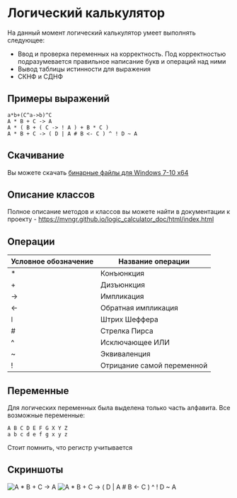 # Логический калькулятор

На данный момент логический калькулятор умеет выполнять следующее:
* Ввод и проверка переменных на корректность. Под корректностью подразумевается правильное написание букв и операций над ними
* Вывод таблицы истинности для выражения
* СКНФ и СДНФ

## Примеры выражений

    a*b+(C^a->b)^C
    A * B + C -> A
    A * ( B + ( C -> ! A ) + B * C )
    A * B + C -> ( D | A # B <- C ) ^ ! D ~ A

## Скачивание

Вы можете скачать [бинарные файлы для Windows 7-10 x64](https://github.com/mvngr/logic_calculator/releases/download/1.4/LogicCalc_bin_win_amd64.zip)

## Описание классов

Полное описание методов и классов вы можете найти в документации к проекту - https://mvngr.github.io/logic_calculator_doc/html/index.html

## Операции

Условное обозначение | Название операции
----------------|----------------------
&#42; | Конъюнкция
&#43; | Дизъюнкция
-> | Импликация
<- | Обратная импликация
&#448; | Штрих Шеффера
&#35; | Стрелка Пирса
^ | Исключающее ИЛИ
~ | Эквиваленция
! | Отрицание самой переменной

## Переменные 

Для логических переменных была выделена только часть алфавита. Все возможные переменные:

    A B C D E F G X Y Z
    a b c d e f g x y z


Стоит помнить, что регистр учитывается

## Скриншоты

![A * B + C -> A](https://imgur.com/TKjtObO.png)
![A * B + C -> ( D | A # B <- C ) ^ ! D ~ A](https://imgur.com/geE2cxI.png)
